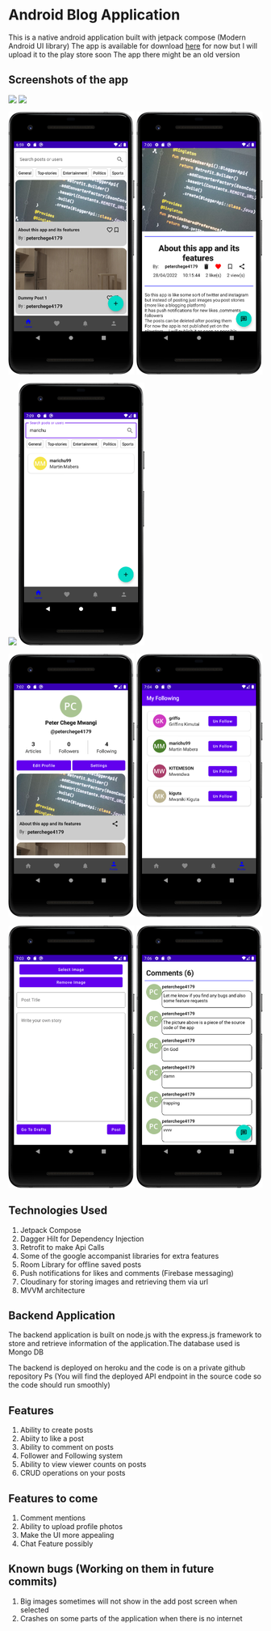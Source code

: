 # Android Blog Application

This is a native android application built with jetpack compose (Modern Android UI library)
The app is available for download [here](https://mystory-f1ec9.web.app/) for now but I will upload
it to the play store soon
The app there might be an old version

## Screenshots of the app
<img src="screenshots/login_screen.png" width="250"/> <img src="screenshots/sign_up_screen.png" width="250"/>

<img src="screenshots/feed_screen.png" width="250"/> <img src="screenshots/post_screen.png" width="250"/> 

<img src="screenshots/search_screen.png" width="250"/> <img src="screenshots/saerch_screen.png" width="250"/>

<img src="screenshots/profile_screen.png" width="250"/> <img src="screenshots/following_screen.png" width="250"/> 

<img src="screenshots/create_post_screen.png" width="250"/> <img src="screenshots/comments_screen.png" width="250"/>


## Technologies Used
1. Jetpack Compose
2. Dagger Hilt for Dependency Injection
3. Retrofit to make Api Calls
4. Some of the google accompanist libraries for extra features
5. Room Library for offline saved posts
6. Push notifications for likes and comments (Firebase messaging)
7. Cloudinary for storing images and retrieving them via url
8. MVVM architecture


## Backend Application
The backend application is built on node.js with the express.js framework to store and retrieve 
information of the application.The database used is Mongo DB

The backend is deployed on heroku and the code is on a private github repository
Ps (You will find the deployed API endpoint in the source code so the code should run smoothly)

## Features
1. Ability to create posts 
2. Abiity to like a post
3. Ability to comment on posts
4. Follower and Following system
5. Ability to view viewer counts on posts
6. CRUD operations on your posts

## Features to come
1. Comment mentions
2. Ability to upload profile photos
3. Make the UI more appealing
4. Chat Feature possibly

## Known bugs (Working on them in future commits)

1. Big images sometimes will not show in the add post screen when selected
2. Crashes on some parts of the application when there is no internet
